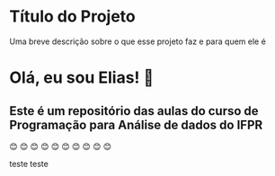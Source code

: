 
# Título do Projeto

Uma breve descrição sobre o que esse projeto faz e para quem ele é


# Olá, eu sou Elias! 👋

## Este é um repositório das aulas do curso de Programação para Análise de dados do IFPR


:blush:
:blush:
:blush:
:blush:
:blush:
:blush:
:blush:
:blush:
:blush:
:blush:

teste teste




